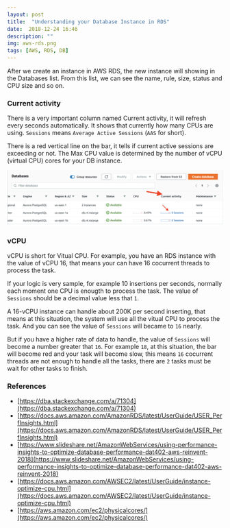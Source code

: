 ```yaml
---
layout: post
title:  "Understanding your Database Instance in RDS"
date:  2018-12-24 16:46
description: ""
img: aws-rds.png 
tags: [AWS, RDS, DB]
---
```


After we create an instance in AWS RDS, the new instance will showing in the Databases list.
From this list, we can see the name, rule, size, status and CPU size and so on. 

### Current activity
There is a very important column named Current activity, it will refresh every seconds automatically. It shows that currently how many CPUs are using. 
`Sessions` means `Average Active Sessions` (`AAS` for short).

There is a red vertical line on the bar, it tells if current active sessions are exceeding or not. The Max CPU value is determined by the number of vCPU (virtual CPU) cores for your DB instance.

![aws-rds-databaselist](/assets/img/aws-rds-databaselist.png)

### vCPU
vCPU is short for Vitual CPU. For example, you have an RDS instance with the value of vCPU 16, that means your can have 16 cocurrent threads to process the task.

If your logic is very sample, for example 10 insertions per seconds, normally each moment one CPU is enougth to process the task. The value of `Sessions` should be a decimal value less that `1`.

A 16-vCPU instance can handle about 200K per second inserting, that means at this situation, the system will use all the vitual CPU to process the task. And you can see the value of `Sessions` will became to `16` nearly. 

But if you have a higher rate of data to handle, the value of `Sessions` will become a number greater that `16`. For example `18`, at this situation, the bar will become red and your task will become slow, this means `16` cocurrent threads are not enough to handle all the tasks, there are `2` tasks must be wait for other tasks to finish.

### References
- [https://dba.stackexchange.com/a/71304](https://dba.stackexchange.com/a/71304)
- [https://docs.aws.amazon.com/AmazonRDS/latest/UserGuide/USER_PerfInsights.html](https://docs.aws.amazon.com/AmazonRDS/latest/UserGuide/USER_PerfInsights.html)
- [https://www.slideshare.net/AmazonWebServices/using-performance-insights-to-optimize-database-performance-dat402-aws-reinvent-2018](https://www.slideshare.net/AmazonWebServices/using-performance-insights-to-optimize-database-performance-dat402-aws-reinvent-2018)
- [https://docs.aws.amazon.com/AWSEC2/latest/UserGuide/instance-optimize-cpu.html](https://docs.aws.amazon.com/AWSEC2/latest/UserGuide/instance-optimize-cpu.html)
- [https://aws.amazon.com/ec2/physicalcores/](https://aws.amazon.com/ec2/physicalcores/)